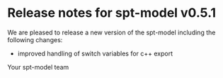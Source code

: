 # Release notes for spt-model v0.5.1

We are pleased to release a new version of the spt-model including the 
following changes:

- improved handling of switch variables for c++ export

Your spt-model team
